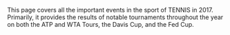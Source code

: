 This page covers all the important events in the sport of TENNIS in 2017. Primarily, it provides the results of notable tournaments throughout the year on both the ATP and WTA Tours, the Davis Cup, and the Fed Cup.
